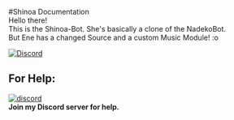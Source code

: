#Shinoa Documentation  
Hello there!  
This is the Shinoa-Bot. She's basically a clone of the NadekoBot.   
But Ene has a changed Source and a custom Music Module! :o  

[![Discord](https://discordapp.com/api/guilds/463800693287944212/widget.png)](http://gremagol.com/discord)

## For Help:
[![discord](http://i.imgur.com/Cz1RWW6.png)](http://gremagol.com/discord)  
**Join my Discord server for help.**
